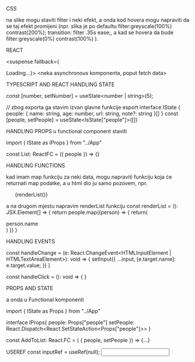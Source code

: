 CSS

na slike mogu staviti filter i neki efekt, a onda kod hovera mogu napraviti da se taj efekt promijeni (npr. slika je po defaultu filter:greyscale(100%) contrast(200%); transition: filter .35s ease;, a kad se hovera da bude filter:greyscale(0%) contrast(100%) ).

REACT

<suspense fallback={<div>Loading...}>
<neka asynchronous komponenta, poput fetch data>
</suspense>

TYPESCRIPT AND REACT
HANDLING STATE

const [number, setNumber] = useState<number | string>(5);

// zbog exporta ga stavim izvan glavne funkcije
esport interface IState {
people: {
name: string,
age: number,
url: string,
note?: string
}[]
}
const [people, setPeople] = useState<IsState["people"]>([])

HANDLING PROPS
u functional component staviti

import { IState as IProps } from "../App"

const List: ReactFC<Iprops> = ({ people }) => {}

HANDLING FUNCTIONS

kad imam map funkciju za neki data, mogu napraviti funkciju koja će returnati map podatke, a u html dio ju samo pozovem, npr.

<ul>
    {renderList()}
</ul>

a na drugom mjestu napravim renderList funkciju
const renderList = (): JSX.Element[] => {
return people.map((person) => {
return(

<div>person.name</div>
)
})
}

HANDLING EVENTS

const handleChange = (e: React.ChangeEvent<HTMLInputElement | HTMLTextAreaElement>): void => {
setInput({
...input, [e.target.name]: e.target.value;
})
}

const handleClick = (): void => {
}

PROPS AND STATE

<AddToList people={people} setPeople={setPeople}>

a onda u Functional komponenti

import { IState as Props } from "../App"

interface IProps{
people: Props["people"]
setPeople: React.Dispatch<React.SetStateAction<Props["people"]>>
}

const AddToList: React.FC<IProps> = ( { people, setPeople }) => {...}

USEREF
const inputRef = useRef<HTMLInputElement>(null);
<input ref={useRef} />

